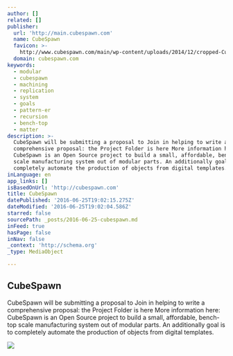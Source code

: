 ```yaml
---
author: []
related: []
publisher:
  url: 'http://main.cubespawn.com'
  name: CubeSpawn
  favicon: >-
    http://www.cubespawn.com/main/wp-content/uploads/2014/12/cropped-CubeSpawn-Logo-nolettering-192x192.png
  domain: cubespawn.com
keywords:
  - modular
  - cubespawn
  - machining
  - replication
  - system
  - goals
  - pattern-er
  - recursion
  - bench-top
  - matter
description: >-
  CubeSpawn will be submitting a proposal to Join in helping to write a
  comprehensive proposal: the Project Folder is here More information here:
  CubeSpawn is an Open Source project to build a small, affordable, bench-top
  scale manufacturing system out of modular parts. An additionally goal is to
  completely automate the production of objects from digital templates.
inLanguage: en
app_links: []
isBasedOnUrl: 'http://cubespawn.com'
title: CubeSpawn
datePublished: '2016-06-25T19:02:15.275Z'
dateModified: '2016-06-25T19:02:04.586Z'
starred: false
sourcePath: _posts/2016-06-25-cubespawn.md
inFeed: true
hasPage: false
inNav: false
_context: 'http://schema.org'
_type: MediaObject

---
```

<article style=""><h1>CubeSpawn</h1><p>CubeSpawn will be submitting a proposal to Join in helping to write a comprehensive proposal: the Project Folder is here More information here: CubeSpawn is an Open Source project to build a small, affordable, bench-top scale manufacturing system out of modular parts. An additionally goal is to completely automate the production of objects from digital templates.</p><img src="http://www.cubespawn.com/main/wp-content/uploads/2014/12/linkedin_logo-300x300.png" /></article>